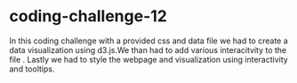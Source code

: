 # coding-challenge-12
In this coding challenge with a provided css and data file we had to create a data visualization using d3.js.We than had to add various interacitvity to the file . Lastly we had to style the webpage and visualization using interactivity and tooltips.
